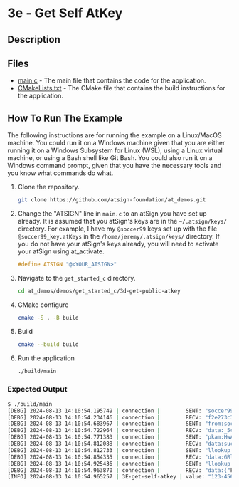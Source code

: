 # 3e - Get Self AtKey

## Description



## Files

- [main.c](./main.c) - The main file that contains the code for the application.
- [CMakeLists.txt](./CMakeLists.txt) - The CMake file that contains the build instructions for the application.

## How To Run The Example

The following instructions are for running the example on a Linux/MacOS machine. You could run it on a Windows machine given that you are either running it on a Windows Subsystem for Linux (WSL), using a Linux virtual machine, or using a Bash shell like Git Bash. You could also run it on a Windows command prompt, given that you have the necessary tools and you know what commands do what.

1. Clone the repository.

    ```sh
    git clone https://github.com/atsign-foundation/at_demos.git
    ```

1. Change the "ATSIGN" line in `main.c` to an atSign you have set up already. It is assumed that you atSign's keys are in the `~/.atsign/keys/` directory. For example, I have my `@soccer99` keys set up with the file `@soccer99_key.atKeys` in the `/home/jeremy/.atsign/keys/` directory. If you do not have your atSign's keys already, you will need to activate your atSign using at_activate.

    ```c
    #define ATSIGN "@<YOUR_ATSIGN>"
    ```

1. Navigate to the `get_started_c` directory.

    ```sh
    cd at_demos/demos/get_started_c/3d-get-public-atkey
    ```

1. CMake configure

    ```sh
    cmake -S . -B build
    ```

1. Build

    ```sh
    cmake --build build
    ```

1. Run the application

    ```sh
    ./build/main
    ```

### Expected Output

```sh
$ ./build/main
[DEBG] 2024-08-13 14:10:54.195749 | connection |        SENT: "soccer99"
[DEBG] 2024-08-13 14:10:54.234146 | connection |        RECV: "f2e273c3-fdae-5983-8f6f-524b678ddf38.swarm0002.atsign.zone:6925"
[DEBG] 2024-08-13 14:10:54.683967 | connection |        SENT: "from:soccer99"
[DEBG] 2024-08-13 14:10:54.722964 | connection |        RECV: "data:_5c2827d2-3c0a-4754-b5e8-c3da5d247d3f@soccer99:604b62d1-67cf-405d-8513-3c303a95603b"
[DEBG] 2024-08-13 14:10:54.771383 | connection |        SENT: "pkam:HwA+9Ok0yKYocDV5q72wh4aYiN83lLGdTIBjlIAFvg+dQiJ6YQB7JLEpgCIS+E6M7b3AqhRouNcGDR5BxIvDzM8Wi6qBfLEvCqPPRo5LTMzoJK3Lw6iSmVykC+lTgYkqIb+NMkadCwvZOJeiHowyxuL7dLvKLObKPdWqBicNrgy/95WfQC0HswQretHMK9F42d81DHs2HV+V2Ay4s7Zx7oxZjhLGO+Ekg3ndrLyogaWT/wew+vCEqq6wXIjlKntllrVUa9z2BPywV189xR/4JmRn+h9Yqud00cu71GuVz1uK8FCH4sVud5kaxRhUcPo0+5rNbzODSFTLyd4VnEUSIA=="
[DEBG] 2024-08-13 14:10:54.812088 | connection |        RECV: "data:success"
[DEBG] 2024-08-13 14:10:54.812733 | connection |        SENT: "llookup:shared_key.soccer0@soccer99"
[DEBG] 2024-08-13 14:10:54.854335 | connection |        RECV: "data:GRluAnPbZML0MVUCoq/MWwv0ZVZyRNigrKoeMyn2pZxBujbfPk+KAoGmOmwvEJGsYuplAKZLLreV3QcQxHxUaHQ/weWwXMrgaogJkUlSt99fUAl/vZmK0hG31tnyJ4suEQTJHAUlmc09fy1mLlP/oBZuRLijL9aH0XirGsd7wAoFFuNNaKwhN0Lx8mVjrQNqq4uY39pJuMWAPebLG6uNQk6PZX8GQ9tu15YGerJqRJUsVrXVkPq3jNmRMaMjZWbluz/bzD7b7BK207WqiMv938awGD0qfixPjVg8gY2kY+8uMMXYlVe8eZz4C0LC/egFeEXJkidY2FeNCeJ8oIMtgQ=="
[DEBG] 2024-08-13 14:10:54.925436 | connection |        SENT: "llookup:all:@soccer0:phone.c_demos@soccer99"
[DEBG] 2024-08-13 14:10:54.963870 | connection |        RECV: "data:{"key":"@soccer0:phone.c_demos@soccer99","data":"o1W9ueAeeKSGPoNret8v3g==","metaData":{"createdBy":"@soccer99","updatedBy":"@soccer99","createdAt":"2024-08-13 14:10:27.480Z","updatedAt":"2024-08-13 14:10:27.480Z","status":"active","version":0,"isBinary":false,"isEncrypted":false,"ivNonce":"wWMMdQqECydB6cKOKSc39A=="}}"
[INFO] 2024-08-13 14:10:54.965257 | 3E-get-self-atkey | value: "123-456-7890"
```